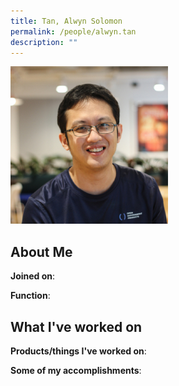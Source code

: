 ```yaml
---
title: Tan, Alwyn Solomon
permalink: /people/alwyn.tan
description: ""
---
```


<img src="/images/headshots/alwyn.tan.jpg" title="Tan, Alwyn Solomon" alt="Tan, Alwyn Solomon" style="width:50%;margin-left:0">

## About Me

**Joined on**: 

**Function**: 

## What I've worked on

**Products/things I've worked on**:


**Some of my accomplishments**:

